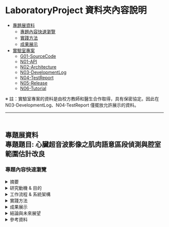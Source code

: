 # LaboratoryProject 資料夾內容說明
* [專題展資料](#independent_study)
    * [專題內容快速瀏覽](#study_browser)
    * [實踐方法](#implement)
    * [成果展示](#result_present) 
* [實驗室專案](#lab_project)
    * [G01-SourceCode](#source_code)
    * [N01-API](#api)
    * [N02-Architecture](#architecture)
    * [N03-DevelopmentLog](#develop_log)
    * [N04-TestReport](#test_report)
    * [N05-Release](#release)
    * [N06-Tutorial](#tutorial)


※ 註：實驗室專案的資料是由校方教師和醫生合作取得，具有保密協定。因此在 N03-DevelopmentLog、N04-TestReport 僅擺放允許展示的資料。
* * *  

<h2 id="independent_study"><br>專題展資料<br/>專題題目: 心臟超音波影像之肌肉語意區段偵測與腔室範圍估計改良</h2> 
<h3 id="study_browser"> 專題內容快速瀏覽 </h3>
<details>
   <summary> 摘要 </summary>
   
&emsp;&emsp;根據世界衛生組織統計，心血管疾病是全球的第一大死因，估計每年奪去 1790 萬人的生命。近年來，超音波的技術有了極大的進步，可以對心臟結構和功能進行評估。心臟超音波的發展可以詳細的顯示人體在正常生理狀態和病理狀態的心臟結構、測量和功能的系列檢查，透過此項技術提高了診斷的準確性。基於與醫生合作的經驗，我們創建了這個醫療項目，使用超音波影像來描繪心肌、瓣膜、腔室，建立一個分析心臟結構測量的系統。這些計算方法，我們 _**基於規則的系統 (rule-based system)**_ 對心臟每個部分進行分類並儲存測量值以供將來機器學習訓練。該系統用於支持連續患者的跟蹤、分析心臟超音波影像，診斷特定疾病降低誤判率，幫助醫生以做出最佳診斷，提高醫療品質。 _**通過與醫生討論，我們列出了疾病及其症狀，開發了一個系統來分析心臟的量測值，以檢測不同類型的疾病**_。
</details>

<details>
   <summary> 研究動機 & 目的 </summary>

&emsp;&emsp;由於心血管疾病一直位於全球十大死因的榜首，直到心臟超音波技術的發展針對心臟結構的評估及測量，使得提高了醫生診斷的準確性。為了診斷特定疾病及降低誤判率，幫助醫生做出最佳診斷，我們採取影像處理的技術對心臟超音波影像進行分析，在不同角度的心臟超音波影像，針對該影像的心臟結構定義腔室及肌肉的位置和範圍。透過與醫生討論，我們開發了一個系統來分析心臟的量測值，除了檢測不同類型的疾病外，同時輔助醫生診斷的一個工具。<br/>
&emsp;&emsp;現今許多計算機視覺的演算法，已被用在自動駕駛系統和臉部識別上。為了達到理想的結果，這些演算法在計算時都需要大量的數據樣本，然而
_**我們採用基於規則的系統，針對心臟的每個部份進行分類，再給予機器學習模型訓練，即使沒有大量的數據也可以達到理想的成果**_。

* 以下條列式敘述研究目的：
1.  為了診斷特定疾病及降低誤判率，達到輔助醫生做出最佳診斷。
2.  不同角度的超音波影像，針對影像的心臟結構定義腔室及肌肉的位置和範圍。
3.  透過與醫生討論，此系統的目標是計算 Apical four chamber view 的 LVEF。
4.  左心室的定義和範圍及二尖瓣位置是首要條件。
</details>

<details>
   <summary> 工作流程 & 系統架構 </summary>

&emsp;&emsp;主要流程分別分為醫院、醫生和系統。關於此系統，我們使用計算機視覺的演算法對心臟結構進行分類並分析測量結果。與其他系統的不同之處在於，我們並沒有使用來自其他資料庫的樣本，而是從醫生獲取患者的心臟超音波影像，真實患者的超音波影像並不像其他資料庫的樣本清晰，我們希望此系統能夠為患者帶來更低的成本，使得可以負擔起個人數據採集和跟蹤系統。
 
<div align=center>
   
   ![圖(一)工作流程圖](https://github.com/Sapphire0912/LaboratoryProject/blob/main/%E5%B0%88%E9%A1%8C%E5%B1%95%E8%B3%87%E6%96%99/image/%E5%B7%A5%E4%BD%9C%E6%B5%81%E7%A8%8B%E5%9C%96.jpg)
   <center>圖 (一) 工作流程圖</center><br><br/>
   
<div align=center>
   
   ![圖(二)系統架構圖](https://github.com/Sapphire0912/LaboratoryProject/blob/main/%E5%B0%88%E9%A1%8C%E5%B1%95%E8%B3%87%E6%96%99/image/%E7%B3%BB%E7%B5%B1%E6%9E%B6%E6%A7%8B%E5%9C%96.JPG)
   <center>圖 (二) 系統架構圖</center>
   
</details>

<details>
   <summary id="implement"> 實踐方法 </summary>  

**※ 註：每個超音波原始圖像的大小為 800 * 600 pixel**

   * 心臟超音波影像敘述  
&emsp;&emsp;心臟超音波已是醫生常用來檢查心臟相關疾病的工具，利用超音波探測物體的距離及大小。在診斷期間，將超音波的探頭放置在患者胸部上方並發射音波，接觸到心臟再反射由探頭接收，進而描繪心臟的影像。心臟超音波通常與都卜勒超音波和彩色都卜勒結合，以評估通過心臟瓣膜的血流。經過不同角度的超音波檢查，可以提供血管及各部分構造更詳細的資訊，可以檢視心臟的大小、收縮情形，進而評估心臟功能是否正常。不同角度的超音波又稱為 View，每個 View 會根據超音波探頭的位置和穿過心臟斷層平面的方向來定義名稱。我們常用的有五種 view，分別是 parasternal long axis、parasternal short axis、apical four chamber、apical two chamber 和 apical long axis。<br><br/>

   * 影像預處理  
&emsp;&emsp;為了可以將影像處理的目標更接近於我們感興趣的區域(即超音波影像區域)。如圖(三)，在一般的超音波影像會有診斷資料、使用哪種模式測量等文字。我們找到超音波影像區域的邊緣後，利用遮罩的方式抓出每幀圖像實質為超音波影像區域的位置，如圖(四)。<br/>
<div align=center>
   
   ![圖(三)心臟超音波影像](https://github.com/Sapphire0912/LaboratoryProject/blob/main/%E5%B0%88%E9%A1%8C%E5%B1%95%E8%B3%87%E6%96%99/image/%E5%BF%83%E8%87%9F%E8%B6%85%E9%9F%B3%E6%B3%A2%E5%BD%B1%E5%83%8F.jpg)
   <center>圖(三)心臟超音波影像</center><br><br/>
</div>

<div align=center>
   
   ![圖(四) ROI 範圍](https://github.com/Sapphire0912/LaboratoryProject/blob/main/%E5%B0%88%E9%A1%8C%E5%B1%95%E8%B3%87%E6%96%99/image/ROI%20%E7%AF%84%E5%9C%8D.jpg)
   <center>圖(四) ROI 範圍</center>
</div>

   * 骨架化(圖像細化)  
&emsp;&emsp;為了找到心臟的肌肉區域範圍，該演算法透過迭代掃描圖像，在每次迭代中刪除圖像中的像素，直到圖像停止變化，以便將肌肉的像素寬度減少到1。我們對影像的每幀進行骨架化，最後將每幀的結果疊加，如圖(五)，取得整體影像中最有可能為心臟肌肉的區域。利用此種方法，限制心臟的邊界。在做骨架化(圖像細化)之前，我們除了找到 ROI 範圍外還對影像做了濾波、形態學、二值化的處理，目的是為了避免原始超音波影像模糊導致不容易抓出心臟的肌肉區域。
<div align=center>
   
   ![圖(五) 骨架圖](https://github.com/Sapphire0912/LaboratoryProject/blob/main/%E5%B0%88%E9%A1%8C%E5%B1%95%E8%B3%87%E6%96%99/image/%E9%AA%A8%E6%9E%B6%E5%8C%96%E5%9C%96.jpg)
   <center>圖(五) 骨架圖</center>
</div>

   * 動態閾值  
&emsp;&emsp;由於真實患者超音波影像的數據樣本並非像其他數據庫的樣本清晰。在參考資料[2]的做法，使用 Gray Level Symmetric Axis Transform偵測腔室的區域，接著利用 SVM 及 Constellation 對腔室做語意分析。我們則採用動態閾值方法及 distance transform 來偵測腔室區域，首先在心臟範圍及 ROI 的區域內，收集每一幀中每個像素的灰階值並且繪製成直方圖，觀察每幀的灰階值分布，如圖(六)、圖(七)。根據每一幀採用不同閾值及參數，以達到區分腔室及肌肉區域。
<div align=center>
   
   ![圖(六) 灰階直方圖](https://github.com/Sapphire0912/LaboratoryProject/blob/main/%E5%B0%88%E9%A1%8C%E5%B1%95%E8%B3%87%E6%96%99/image/%E7%81%B0%E9%9A%8E%E7%9B%B4%E6%96%B9%E5%9C%96.jpg)
   <center>圖(六) 灰階直方圖</center><br><br/>
</div>

<div align=center>
   
   ![圖(七) 不同幀灰階直方圖](https://github.com/Sapphire0912/LaboratoryProject/blob/main/%E5%B0%88%E9%A1%8C%E5%B1%95%E8%B3%87%E6%96%99/image/%E4%B8%8D%E5%90%8C%E5%B9%80%E7%9A%84%E7%81%B0%E9%9A%8E%E7%9B%B4%E6%96%B9%E5%9C%96.jpg)
   <center>圖(七) 不同幀灰階直方圖</center>
</div>

   * 圖像分割
   * 定義瓣膜位置
   * 左心室肌肉區段語意分析     
</details>

<details>
   <summary> 成果展示 </summary>
</details>

<details>
   <summary> 結論與未來展望 </summary>

   * 結論  
&emsp;&emsp;我們正在構建一個全自動且可擴展的心臟超音波影像分析系統，其中包含圖像分割、辨識 view 和結構測量，分析包括心房、心室和心肌在內的心臟部分，以及彩色都卜勒診斷血液是否逆流。列出這些心臟結構的量測值，輔助醫生收集所有的症狀，例如：二尖瓣閉鎖不全、三尖瓣閉鎖不全、主動脈閉鎖不全、左心室舒張期受損(心臟衰竭)等。<br><br/>
   * 未來展望  
&emsp;&emsp;目前我們最優先的目標是計算左心室射血分數來評估心臟功能是否正常。由於醫生在評估心臟功能時，不會只看患者的其中一個 View 就直接做診斷，還會採取 apical long axis、apical two chamber。為了更接近醫生診斷的結果，因此接下來會分析上述 View。近年來，醫學有較新的診斷左心室功能的技術，global longitudinal strain，此項技術在超音波影像上，除了需要做肌肉區段的語意分析外，也需要計算心臟在收縮及舒張時的收縮率，未來會朝著該方向繼續發展。
</details>

<details>
   <summary> 參考資料 </summary>
   
   [1]	https://www.ahajournals.org/doi/epub/10.1161/CIRCULATIONAHA.118.034338  
   [2]	S. Ebadollahi; Shih-Fu Chang; H. Wu (2004, July). Automatic View Recognition in Echocardiogram Videos using Parts-Based Representation. Proceedings of the 2004 IEEE Computer Society Conference on Computer Vision and Pattern Recognition, 2004. CVPR 2004, Washington, DC, USA.  
   [3]	https://dicom.innolitics.com/ciods/us-image  
</details>

